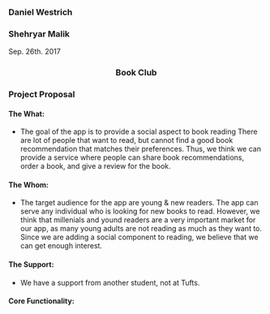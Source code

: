 ### Daniel Westrich
### Shehryar Malik

Sep. 26th. 2017

### <center> Book Club </center>
### Project Proposal

#### The What:
* The goal of the app is to provide a social aspect to book reading
  There are lot of people that want to read, but cannot find a good book recommendation that matches their preferences.
  Thus, we think we can provide a service where people can share book recommendations, order a book, and give a review for the book.
  
#### The Whom:
* The target audience for the app are young & new readers.
  The app can serve any individual who is looking for new books to read. However, we think that millenials and yound readers are a very important market for our app, as many young adults are not reading as much as they want to. Since we are adding a social component to reading, we believe that we can get enough interest.
  
#### The Support:
* We have a support from another student, not at Tufts.

#### Core Functionality:
